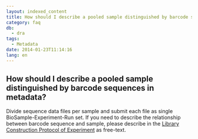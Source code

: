 ```yaml
---
layout: indexed_content
title: How should I describe a pooled sample distinguished by barcode sequences in metadata?
category: faq
db:
  - dra
tags: 
  - Metadata
date: 2014-01-23T11:14:16
lang: en
---
```


## How should I describe a pooled sample distinguished by barcode sequences in metadata?

<p>Divide sequence data files per sample and submit each file as single BioSample-Experiment-Run set. If you need to describe the relationship between barcode sequence and sample, please describe in the <a href="/dra/services/index.html#Library_Construction_Protocol">Library Construction Protocol of Experiment</a> as free-text.</p>
